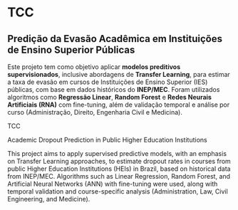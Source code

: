 # TCC  
## Predição da Evasão Acadêmica em Instituições de Ensino Superior Públicas

Este projeto tem como objetivo aplicar **modelos preditivos supervisionados**, inclusive abordagens de **Transfer Learning**, para estimar a taxa de evasão em cursos de Instituições de Ensino Superior (IES) públicas, com base em dados históricos do **INEP/MEC**. Foram utilizados algoritmos como **Regressão Linear**, **Random Forest** e **Redes Neurais Artificiais (RNA)** com fine-tuning, além de validação temporal e análise por curso (Administração, Direito, Engenharia Civil e Medicina).

TCC

Academic Dropout Prediction in Public Higher Education Institutions

This project aims to apply supervised predictive models, with an emphasis on Transfer Learning approaches, to estimate dropout rates in courses from public Higher Education Institutions (HEIs) in Brazil, based on historical data from INEP/MEC. Algorithms such as Linear Regression, Random Forest, and Artificial Neural Networks (ANN) with fine-tuning were used, along with temporal validation and course-specific analysis (Administration, Law, Civil Engineering, and Medicine).
